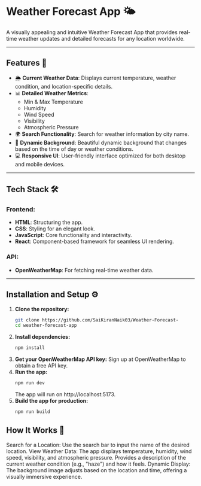 # Weather Forecast App 🌤️

A visually appealing and intuitive Weather Forecast App that provides real-time weather updates and detailed forecasts for any location worldwide.

---

## Features 🚀
- 🌦️ **Current Weather Data**: Displays current temperature, weather condition, and location-specific details.
- 📊 **Detailed Weather Metrics**:
  - Min & Max Temperature
  - Humidity
  - Wind Speed
  - Visibility
  - Atmospheric Pressure
- 🌍 **Search Functionality**: Search for weather information by city name.
- 🌅 **Dynamic Background**: Beautiful dynamic background that changes based on the time of day or weather conditions.
- 💻 **Responsive UI**: User-friendly interface optimized for both desktop and mobile devices.

---

## Tech Stack 🛠️
### Frontend:
- **HTML**: Structuring the app.
- **CSS**: Styling for an elegant look.
- **JavaScript**: Core functionality and interactivity.
- **React**: Component-based framework for seamless UI rendering.

### API:
- **OpenWeatherMap**: For fetching real-time weather data.

---

## Installation and Setup ⚙️

1. **Clone the repository:**
   ```bash
   git clone https://github.com/SaiKiranNaik03/Weather-Forecast-
   cd weather-forecast-app
   ```
2. **Install dependencies:**
   ```bash
   npm install
   ```
3. **Get your OpenWeatherMap API key:**
   Sign up at OpenWeatherMap to obtain a free API key.
4. **Run the app:**
   ```bash
   npm run dev
   ```
   The app will run on http://localhost:5173.
5. **Build the app for production:**
   ```bash
   npm run build
   ```
   
## How It Works 📖
Search for a Location:
Use the search bar to input the name of the desired location.
View Weather Data:
The app displays temperature, humidity, wind speed, visibility, and atmospheric pressure.
Provides a description of the current weather condition (e.g., "haze") and how it feels.
Dynamic Display:
The background image adjusts based on the location and time, offering a visually immersive experience.
